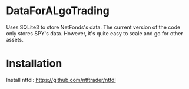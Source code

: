 # DataForALgoTrading
Uses SQLite3 to store NetFonds's data.
The current version of the code only stores SPY's data. However, it's quite easy to scale and go for other assets.

# Installation
Install ntfdl: https://github.com/ntftrader/ntfdl
